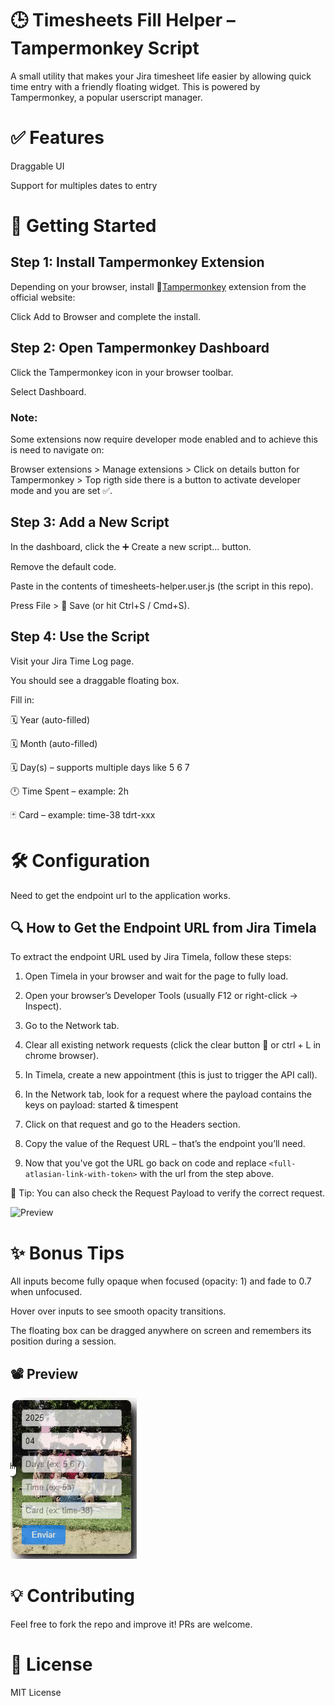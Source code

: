 # 🕒 Timesheets Fill Helper – Tampermonkey Script
A small utility that makes your Jira timesheet life easier by allowing quick time entry with a friendly floating widget. This is powered by Tampermonkey, a popular userscript manager.

# ✅ Features
Draggable UI

Support for multiples dates to entry

# 🚀 Getting Started
## Step 1: Install Tampermonkey Extension
Depending on your browser, install 🐒[Tampermonkey](https://www.tampermonkey.net/) extension from the official website:

Click Add to Browser and complete the install.

## Step 2: Open Tampermonkey Dashboard
Click the Tampermonkey icon in your browser toolbar.

Select Dashboard.

### Note:
Some extensions now require developer mode enabled and to achieve this is need to navigate on:

Browser extensions > Manage extensions > Click on details button for Tampermonkey > Top rigth side there is a button to activate developer mode and you are set ✅.

## Step 3: Add a New Script
In the dashboard, click the ➕ Create a new script... button.

Remove the default code.

Paste in the contents of timesheets-helper.user.js (the script in this repo).

Press File > 💾 Save (or hit Ctrl+S / Cmd+S).

## Step 4: Use the Script
Visit your Jira Time Log page.

You should see a draggable floating box.

Fill in:

🗓️ Year (auto-filled)

🗓️ Month (auto-filled)

🗓️ Day(s) – supports multiple days like 5 6 7

🕛 Time Spent – example: 2h

🃏 Card – example: time-38 tdrt-xxx

# 🛠️ Configuration
Need to get the endpoint url to the application works.

## 🔍 How to Get the Endpoint URL from Jira Timela
To extract the endpoint URL used by Jira Timela, follow these steps:

1. Open Timela in your browser and wait for the page to fully load.

2. Open your browser’s Developer Tools (usually F12 or right-click → Inspect).

3. Go to the Network tab.

4. Clear all existing network requests (click the clear button 🔄 or ctrl + L in chrome browser).

5. In Timela, create a new appointment (this is just to trigger the API call).

6. In the Network tab, look for a request where the payload contains the keys on payload: started & timespent

7. Click on that request and go to the Headers section.

8. Copy the value of the Request URL – that’s the endpoint you’ll need.

9. Now that you've got the URL go back on code and replace `<full-atlasian-link-with-token>` with the url from the step above.

📝 Tip: You can also check the Request Payload to verify the correct request.

![Preview](assets/get%20url.gif)

# ✨ Bonus Tips
All inputs become fully opaque when focused (opacity: 1) and fade to 0.7 when unfocused.

Hover over inputs to see smooth opacity transitions.

The floating box can be dragged anywhere on screen and remembers its position during a session.

##  📽️ Preview

![Preview](assets/preview.gif)

# 💡 Contributing
Feel free to fork the repo and improve it! PRs are welcome.

# 📜 License
MIT License